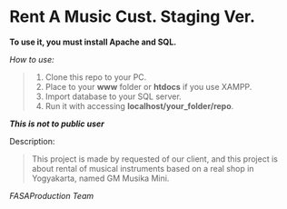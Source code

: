 # Rent A Music Cust. Staging Ver.


__To use it, you must install Apache and SQL.__

*How to use:*

> 1. Clone this repo to your PC.
> 2. Place to your __www__ folder or __htdocs__ if you use XAMPP.
> 3. Import database to your SQL server.
> 4. Run it with accessing __localhost/your_folder/repo__.

__*This is not to public user*__

Description:
> This project is made by requested of our client, and this project is about rental of musical instruments based on a real shop in Yogyakarta, named GM Musika Mini.


*FASAProduction Team*